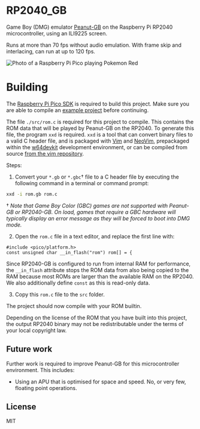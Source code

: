 # RP2040_GB

Game Boy (DMG) emulator [Peanut-GB](https://github.com/deltabeard/Peanut-GB) on the Raspberry Pi RP2040 microcontroller, using an ILI9225 screen.

Runs at more than 70 fps without audio emulation. With frame skip and interlacing, can run at up to 120 fps.

![Photo of a Raspberry Pi Pico playing Pokemon Red](https://user-images.githubusercontent.com/3747104/162945331-605747fb-e48e-4b29-8007-9947afa29597.jpg)

# Building

The [Raspberry Pi Pico SDK](https://github.com/raspberrypi/pico-sdk) is required to build this project. Make sure you are able to compile an [example project](https://github.com/raspberrypi/pico-examples#first--examples) before continuing.

The file `./src/rom.c` is required for this project to compile. This contains the ROM data that will be played by Peanut-GB on the RP2040. To generate this file, the program `xxd` is required. `xxd` is a tool that can convert binary files to a valid C header file, and is packaged with [Vim](https://www.vim.org/) and [NeoVim](https://neovim.io/), prepackaged within the [w64devkit](https://github.com/skeeto/w64devkit) development environment, or can be compiled from source [from the vim repository](https://github.com/vim/vim/tree/master/src/xxd).

Steps:
1. Convert your `*.gb` or `*.gbc`† file to a C header file by executing the following command in a terminal or command prompt:
```sh
xxd -i rom.gb rom.c
```

† *Note that Game Boy Color (GBC) games are not supported with Peanut-GB or RP2040-GB. On load, games that require a GBC hardware will typically display an error message as they will be forced to boot into DMG mode.*

2. Open the `rom.c` file in a text editor, and replace the first line with:
```
#include <pico/platform.h>
const unsigned char __in_flash("rom") rom[] = {
```
Since RP2040-GB is configured to run from internal RAM for performance, the `__in_flash` attribute stops the ROM data from also being copied to the RAM because most ROMs are larger than the available RAM on the RP2040. We also additionally define `const` as this is read-only data.

3. Copy this `rom.c` file to the `src` folder.

The project should now compile with your ROM builtin.

Depending on the license of the ROM that you have built into this project, the output RP2040 binary may not be redistributable under the terms of your local copyright law.

## Future work

Further work is required to improve Peanut-GB for this microcontroller environment. This includes:

- Using an APU that is optimised for space and speed. No, or very few, floating point operations.

## License

MIT
